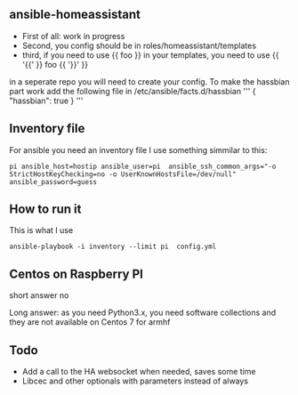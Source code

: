 ## ansible-homeassistant

* First of all: work in progress
* Second, you config should be in roles/homeassistant/templates
* third, if you need to use {{ foo }} in your templates, you need to use {{ '{{' }} foo {{ '}}' }}

in a seperate repo you will need to create your config.
To make the hassbian part work add the following file in /etc/ansible/facts.d/hassbian
'''
{
  "hassbian": true
}
'''

## Inventory file
For ansible you need an inventory file I use something simmilar to this:
```
pi ansible_host=hostip ansible_user=pi  ansible_ssh_common_args="-o StrictHostKeyChecking=no -o UserKnownHostsFile=/dev/null" ansible_password=guess
```

## How to run it
This is what I use
```
ansible-playbook -i inventory --limit pi  config.yml
```

## Centos on Raspberry PI
short answer no

Long answer: as you need Python3.x, you need software collections and they are not available on Centos 7 for armhf


## Todo
* Add a call to the HA websocket when needed, saves some time
* Libcec and other optionals with parameters instead of always
